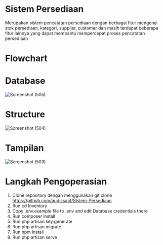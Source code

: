 # Sistem Persediaan
Merupakan sistem pencatatan persediaan dengan berbagai fitur mengenai stok persediaan, kategori, supplier, customer dan masih terdapat beberapa fitur lainnya yang dapat membantu mempercepat proses pencatatan persediaan

# Flowchart

# Database
![Screenshot (505)](https://github.com/audissaaf/SIstem-Persediaan/assets/152130379/6c03385e-c6b1-48be-8ede-d10d43f504b7)

# Structure
![Screenshot (504)](https://github.com/audissaaf/SIstem-Persediaan/assets/152130379/67d420a5-1e35-414f-a22d-a82c641838d4)

# Tampilan
![Screenshot (503)](https://github.com/audissaaf/SIstem-Persediaan/assets/152130379/0681eef4-da2b-4a4e-9f9e-abfc915dcbae)

# Langkah Pengoperasian
1. Clone repository dengan menggunakan git clone https://github.com/audissaaf/SIstem-Persediaan
2. Run cd Inventory
3. Copy .env.example file to .env and edit Database credentials there
4. Run composer install
5. Run php artisan key:generate
6. Run php artisan migrate
7. Run npm install
8. Run php artisan serve


